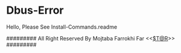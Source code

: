 # Dbus-Error
Hello,
Please See Install-Commands.readme



#########
All Right Reserved By Mojtaba Farrokhi Far <<<$T@R>>>
#########
